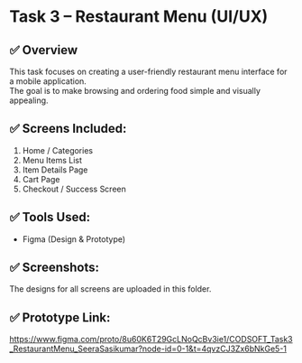 # Task 3 – Restaurant Menu (UI/UX)

## ✅ Overview
This task focuses on creating a user-friendly restaurant menu interface for a mobile application.  
The goal is to make browsing and ordering food simple and visually appealing.

## ✅ Screens Included:
1. Home / Categories  
2. Menu Items List  
3. Item Details Page  
4. Cart Page  
5. Checkout / Success Screen  

## ✅ Tools Used:
- Figma (Design & Prototype)

## ✅ Screenshots:
The designs for all screens are uploaded in this folder.

## ✅ Prototype Link:
https://www.figma.com/proto/8u60K6T29GcLNoQcBv3ie1/CODSOFT_Task3_RestaurantMenu_SeeraSasikumar?node-id=0-1&t=4qvzCJ3Zx6bNkGe5-1
